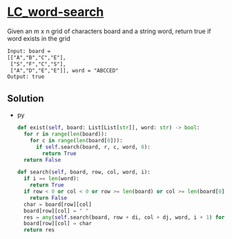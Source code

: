 # [LC_word-search](https://leetcode.com/problems/word-search)

Given an m x n grid of characters board and a string word, return true if word exists in the grid

```txt
Input: board =
[["A","B","C","E"],
 ["S","F","C","S"],
 ["A","D","E","E"]], word = "ABCCED"
Output: true
```

## Solution

* py

  ```py
  def exist(self, board: List[List[str]], word: str) -> bool:
    for r in range(len(board)):
      for c in range(len(board[0])):
        if self.search(board, r, c, word, 0):
          return True
    return False

  def search(self, board, row, col, word, i):
    if i == len(word):
      return True
    if row < 0 or col < 0 or row >= len(board) or col >= len(board[0]) or board[row][col] != word[i]:
      return False
    char = board[row][col]
    board[row][col] = " "
    res = any(self.search(board, row + di, col + dj, word, i + 1) for di, dj in [(1, 0), (0, 1), (-1, 0), (0, -1)])
    board[row][col] = char
    return res
  ```

